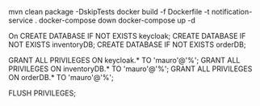 


mvn clean package -DskipTests
docker build -f Dockerfile -t notification-service .
docker-compose down
docker-compose up -d

On 
CREATE DATABASE IF NOT EXISTS keycloak;
CREATE DATABASE IF NOT EXISTS inventoryDB;
CREATE DATABASE IF NOT EXISTS orderDB;

GRANT ALL PRIVILEGES ON keycloak.* TO 'mauro'@'%';
GRANT ALL PRIVILEGES ON inventoryDB.* TO 'mauro'@'%';
GRANT ALL PRIVILEGES ON orderDB.* TO 'mauro'@'%';

FLUSH PRIVILEGES;